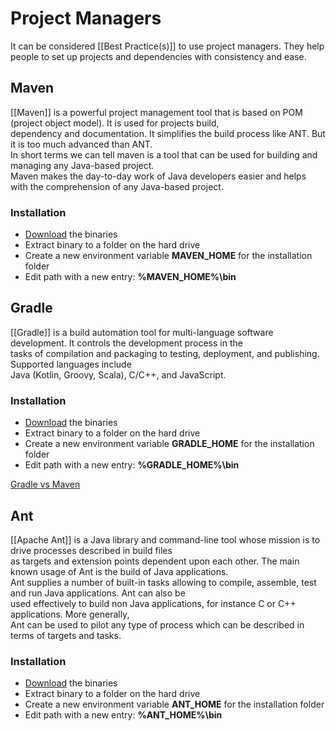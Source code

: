 # Project Managers  
It can be considered [[Best Practice(s)]] to use project managers. They help people to set up projects and dependencies with consistency and ease.

## Maven  
  
[[Maven]] is a powerful project management tool that is based on POM (project object model). It is used for projects build,  
dependency and documentation. It simplifies the build process like ANT. But it is too much advanced than ANT.  
In short terms we can tell maven is a tool that can be used for building and managing any Java-based project.  
Maven makes the day-to-day work of Java developers easier and helps with the comprehension of any Java-based project.  
  
### Installation  
  
- [Download](https://maven.apache.org/download.cgi) the binaries  
- Extract binary to a folder on the hard drive  
- Create a new environment variable **MAVEN_HOME** for the installation folder  
- Edit path with a new entry: **%MAVEN_HOME%\bin**  
  
## Gradle  
  
[[Gradle]] is a build automation tool for multi-language software development. It controls the development process in the  
tasks of compilation and packaging to testing, deployment, and publishing. Supported languages include  
Java (Kotlin, Groovy, Scala), C/C++, and JavaScript.  
  
### Installation  
  
- [Download](https://gradle.org/releases/) the binaries  
- Extract binary to a folder on the hard drive  
- Create a new environment variable **GRADLE_HOME** for the installation folder  
- Edit path with a new entry: **%GRADLE_HOME%\bin**  
  
[Gradle vs Maven](https://gradle.org/maven-vs-gradle/)  
  
## Ant  
  
[[Apache Ant]] is a Java library and command-line tool whose mission is to drive processes described in build files  
as targets and extension points dependent upon each other. The main known usage of Ant is the build of Java applications.  
Ant supplies a number of built-in tasks allowing to compile, assemble, test and run Java applications. Ant can also be  
used effectively to build non Java applications, for instance C or C++ applications. More generally,  
Ant can be used to pilot any type of process which can be described in terms of targets and tasks.  
  
### Installation  
  
- [Download](https://ant.apache.org/bindownload.cgi) the binaries  
- Extract binary to a folder on the hard drive  
- Create a new environment variable **ANT_HOME** for the installation folder  
- Edit path with a new entry: **%ANT_HOME%\bin**